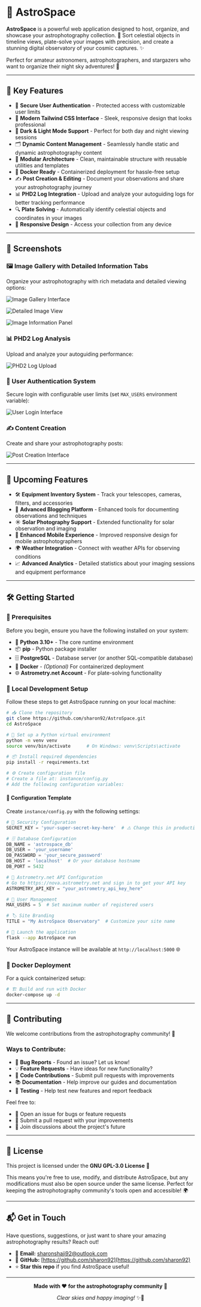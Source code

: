 # 🌌 AstroSpace

**AstroSpace** is a powerful web application designed to host, organize, and showcase your astrophotography collection. 🔭 Sort celestial objects in timeline views, plate-solve your images with precision, and create a stunning digital observatory of your cosmic captures. ✨

Perfect for amateur astronomers, astrophotographers, and stargazers who want to organize their night sky adventures! 🌟

---

## 🚀 Key Features

- 🔐 **Secure User Authentication** - Protected access with customizable user limits
- 🎨 **Modern Tailwind CSS Interface** - Sleek, responsive design that looks professional
- 🌙 **Dark & Light Mode Support** - Perfect for both day and night viewing sessions
- 🗂️ **Dynamic Content Management** - Seamlessly handle static and dynamic astrophotography content
- 🧩 **Modular Architecture** - Clean, maintainable structure with reusable utilities and templates
- 🐳 **Docker Ready** - Containerized deployment for hassle-free setup
- ✍️ **Post Creation & Editing** - Document your observations and share your astrophotography journey
- 📊 **PHD2 Log Integration** - Upload and analyze your autoguiding logs for better tracking performance
- 🔍 **Plate Solving** - Automatically identify celestial objects and coordinates in your images
- 📱 **Responsive Design** - Access your collection from any device

---

## 📸 Screenshots

### 🖼️ Image Gallery with Detailed Information Tabs
Organize your astrophotography with rich metadata and detailed viewing options:

![Image Gallery Interface](https://github.com/user-attachments/assets/3fa18c68-780e-48a9-8121-763af082daba)

![Detailed Image View](https://github.com/user-attachments/assets/76b01b0f-763b-46b8-ba72-853b3e469c98)

![Image Information Panel](https://github.com/user-attachments/assets/34944a68-2bbb-42c5-b010-98812281b3ad)

### 📊 PHD2 Log Analysis
Upload and analyze your autoguiding performance:

![PHD2 Log Upload](https://github.com/user-attachments/assets/4f3ae6a4-5db6-4883-b88f-eaf6d5716b23)

### 🔐 User Authentication System
Secure login with configurable user limits (set `MAX_USERS` environment variable):

![User Login Interface](https://github.com/user-attachments/assets/85d07964-c1c6-491a-8496-f32870090984)

### ✍️ Content Creation
Create and share your astrophotography posts:

![Post Creation Interface](https://github.com/user-attachments/assets/0c164112-6a41-4e9c-9433-9d2c69673342)

---

## 📌 Upcoming Features

- 🛠️ **Equipment Inventory System** - Track your telescopes, cameras, filters, and accessories
- 📝 **Advanced Blogging Platform** - Enhanced tools for documenting observations and techniques
- ☀️ **Solar Photography Support** - Extended functionality for solar observation and imaging
- 📱 **Enhanced Mobile Experience** - Improved responsive design for mobile astrophotographers
- 🌍 **Weather Integration** - Connect with weather APIs for observing conditions
- 📈 **Advanced Analytics** - Detailed statistics about your imaging sessions and equipment performance

---

## 🛠️ Getting Started

### 🔧 Prerequisites

Before you begin, ensure you have the following installed on your system:

- 🐍 **Python 3.10+** - The core runtime environment
- 📦 **pip** - Python package installer
- 🗄️ **PostgreSQL** - Database server (or another SQL-compatible database)
- 🐳 **Docker** - *(Optional)* For containerized deployment
- 🌐 **Astrometry.net Account** - For plate-solving functionality

### 🧪 Local Development Setup

Follow these steps to get AstroSpace running on your local machine:

```bash
# 📥 Clone the repository
git clone https://github.com/sharon92/AstroSpace.git
cd AstroSpace

# 🔧 Set up a Python virtual environment
python -m venv venv
source venv/bin/activate      # On Windows: venv\Scripts\activate

# 📦 Install required dependencies
pip install -r requirements.txt

# ⚙️ Create configuration file
# Create a file at: instance/config.py
# Add the following configuration variables:
```

#### 📝 Configuration Template

Create `instance/config.py` with the following settings:

```python
# 🔐 Security Configuration
SECRET_KEY = 'your-super-secret-key-here'  # ⚠️ Change this in production!

# 🗄️ Database Configuration
DB_NAME = 'astrospace_db'
DB_USER = 'your_username'
DB_PASSWORD = 'your_secure_password'
DB_HOST = 'localhost'  # Or your database hostname
DB_PORT = 5432

# 🌟 Astrometry.net API Configuration
# Go to https://nova.astrometry.net and sign in to get your API key
ASTROMETRY_API_KEY = "your_astrometry_api_key_here"

# 👥 User Management
MAX_USERS = 5  # Set maximum number of registered users

# 🏷️ Site Branding
TITLE = "My AstroSpace Observatory"  # Customize your site name
```

```bash
# 🚀 Launch the application
flask --app AstroSpace run
```

Your AstroSpace instance will be available at `http://localhost:5000` 🌐

### 🐳 Docker Deployment

For a quick containerized setup:

```bash
# 🏗️ Build and run with Docker
docker-compose up -d
```

---

## 🤝 Contributing

We welcome contributions from the astrophotography community! 🌟

### Ways to Contribute:
- 🐛 **Bug Reports** - Found an issue? Let us know!
- 💡 **Feature Requests** - Have ideas for new functionality?
- 🔧 **Code Contributions** - Submit pull requests with improvements
- 📚 **Documentation** - Help improve our guides and documentation
- 🧪 **Testing** - Help test new features and report feedback

Feel free to:
- 📝 Open an issue for bugs or feature requests
- 🔀 Submit a pull request with your improvements
- 💬 Join discussions about the project's future

---

## 📝 License

This project is licensed under the **GNU GPL-3.0 License** 📄

This means you're free to use, modify, and distribute AstroSpace, but any modifications must also be open source under the same license. Perfect for keeping the astrophotography community's tools open and accessible! 🌍

---

## 📬 Get in Touch

Have questions, suggestions, or just want to share your amazing astrophotography results? Reach out!

- 📧 **Email:** [sharonshaji92@outlook.com](mailto:sharonshaji92@outlook.com)
- 🐙 **GitHub:** [https://github.com/sharon92](https://github.com/sharon92)
- ⭐ **Star this repo** if you find AstroSpace useful!

---

<div align="center">

**Made with ❤️ for the astrophotography community** 🌌

*Clear skies and happy imaging!* ✨🔭

</div>
